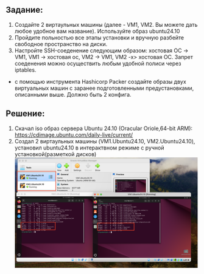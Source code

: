 ## Задание:
1. Создайте 2 виртаульных машины (далее - VM1, VM2. Вы можете дать любое удобное вам название). Используйте образ ubuntu24.10
2. Пройдите польностью все этапы установки и вручную разбейте свободное пространство на диски.
3. Настройте SSH-соеденение следующим образом: хостовая ОС -> VM1, VM1 -> хостовая ос, VM2 -> VM1, VM2 -x> хостовая ОС. Запрет соеденения можно осуществить любым удобной полиси через iptables.

* с помощью инструмента Hashicorp Packer создайте образы двух виртуальных машин с заранее подготовленными предустановками, описанными выше. Должно быть 2 конфига.

## Решение:
1. Скачал iso образ сервера Ubuntu 24.10 (Oracular Oriole,64-bit ARM): https://cdimage.ubuntu.com/daily-live/current/
2. Создал 2 виртаульных машины (VM1.Ubuntu24.10, VM2.Ubuntu24.10), установил ubuntu24.10 в интерактвном режиме c ручной установкой(разметкой дисков)
![alt text](template/image/image.png)
